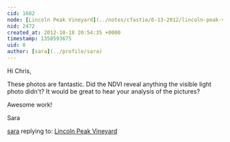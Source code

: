```yaml
---
cid: 1682
node: [Lincoln Peak Vineyard](../notes/cfastie/6-13-2012/lincoln-peak-vineyard)
nid: 2472
created_at: 2012-10-18 20:54:35 +0000
timestamp: 1350593675
uid: 8
author: [sara](../profile/sara)
---
```


Hi Chris,

These photos are fantastic. Did the NDVI reveal anything the visible light photo didn't? It would be great to hear your analysis of the pictures?

Awesome work!

Sara

[sara](../profile/sara) replying to: [Lincoln Peak Vineyard](../notes/cfastie/6-13-2012/lincoln-peak-vineyard)

